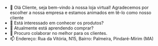 - 👋 Olá Cliente, seja bem-vindo à nossa loja virtual! Agradecemos por escolher a nossa empresa e estamos animados em tê-lo como nosso cliente
- 👀 Está interessado em conhecer os produtos?
- 🌱 Atualmente está aprendendo comprar?
- 💞️ Procuro colaborar no melhor para os clientes. 
- 📫 Endereço: Rua da Vitória, N15, Bairro: Palmeira, Pindaré-Mirim (MA)

<!---
Criado por Wallingson Medeiros Silva, Contato: (98) 987290139
--->
